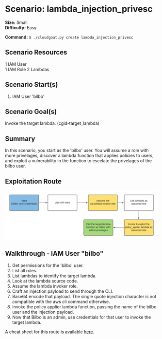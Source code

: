 
# Scenario: lambda_injection_privesc

**Size:** Small  
**Difficulty:** Easy

**Command:** `$ ./cloudgoat.py create lambda_injection_privesc`

## Scenario Resources

1 IAM User  
1 IAM Role 
2 Lambdas 


## Scenario Start(s)

1. IAM User 'bilbo' 

## Scenario Goal(s)

Invoke the target lambda. (cgid-target_lambda)

## Summary

In this scenario, you start as the 'bilbo' user. You will assume a role with more privelages, discover a 
lambda function that applies policies to users, and exploit a vulnerability in the function to escelate 
the privelages of the bilbo user. 

## Exploitation Route

![Lucidchart Diagram](exploitation_route.png "Exploitation Route")


## Walkthrough - IAM User "bilbo"

1. Get permissions for the 'bilbo' user.
2. List all roles.
3. List lambdas to identify the target lambda.
4. Look at the lambda source code.
5. Assume the lambda invoker role.
6. Craft an injection payload to send through the CLI.
7. Base64 encode that payload. The single quote injection character is not compatible with the aws cli command otherwise.
8. Invoke the policy applier lambda function, passing the name of the bilbo user and the injection payload. 
9. Now that Bilbo is an admin, use credentials for that user to invoke the target lambda. 

A cheat sheet for this route is available [here](./cheat_sheet.md).